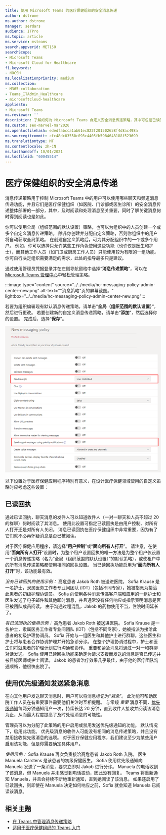 ```yaml
---
title: 使用 Microsoft Teams 的医疗保健组织的安全消息传递
author: dstrome
ms.author: dstrome
manager: serdars
audience: ITPro
ms.topic: article
ms.service: msteams
search.appverid: MET150
searchScope:
- Microsoft Teams
- Microsoft Cloud for Healthcare
f1.keywords:
- NOCSH
ms.localizationpriority: medium
ms.collection:
- M365-collaboration
- Teams_ITAdmin_Healthcare
- microsoftcloud-healthcare
appliesto:
- Microsoft Teams
ms.reviewer: ''
description: 了解如何为 Microsoft Teams 自定义安全消息传递策略，其中可包括已读回执和优先级通知。
ms.custom: seo-marvel-mar2020
ms.openlocfilehash: ededfabcca1ab61ec822f201502658f4d8ac498a
ms.sourcegitcommit: cfc48dc03550c093c4405fb5984648188f523699
ms.translationtype: MT
ms.contentlocale: zh-CN
ms.lasthandoff: 10/01/2021
ms.locfileid: "60045514"
---
```

# <a name="secure-messaging-for-healthcare-organizations"></a>医疗保健组织的安全消息传递

消息传递策略用于控制 Microsoft Teams 中的用户可以使用哪些聊天和频道消息传递功能，并且它们是医疗保健组织（如医院、门诊部或医生诊所）的安全消息传递整体部署的一部分，其中，及时阅读和处理消息至关重要，同时了解关键消息何时得到阅读也是如此。

你可以使用全局（组织范围的默认设置）策略，也可以为组织中的人员创建一个或多个自定义消息传递策略。 除非你创建并分配自定义策略，否则你组织中的用户将自动获取全局策略。 在创建自定义策略后，可为其分配组织中的一个或多个用户。 例如，你可以选择只允许某些工作角色使用这些功能（也许仅是医生和护士），而其他工作人员（如门卫或厨房工作人员）只能使用较为有限的一组功能。 你可自行决定组织需要满足的需求，此处的指导最多只是建议。

通过使用管理员凭据登录并在左侧导航窗格中选择“**消息传递策略**”，可以在 [Microsoft Teams 管理中心](https://admin.teams.microsoft.com)中轻松管理策略。

 :::image type="content" source="../../media/hc-messaging-policy-admin-center-new.png" alt-text=""消息策略"页的屏幕截图。" lightbox="../../media/hc-messaging-policy-admin-center-new.png":::
 
 若要为组织编辑现有默认消息传递策略，请单击“**全局（组织范围的默认设置）**”，然后进行更改。 若要创建新的自定义消息传递策略，请单击“**添加**”，然后选择你的设置。 完成后，选择“**保存**”。

![消息策略设置的屏幕截图。](../../media/hc-messaging-policy.png)

以下设置对于医疗保健应用程序特别有意义，在设计医疗保健领域使用的自定义策略时应考虑这些设置：

## <a name="read-receipts"></a>已读回执

通过已读回执，聊天消息的发件人可以知道收件人（一对一聊天和人员不超过 20 的群聊）何时阅读了其消息。 使用此设置可指定已读回执是由用户控制、对所有人打开还是对所有人关闭。 消息已读回执在医疗保健组织中非常重要，因为有了它们就不必再怀疑消息是否已被阅读。

对于医疗保健应用程序，请选择“**用户控制**”或“**面向所有人打开**”。 请注意，在使用“**面向所有人打开**”设置时，为整个租户设置回执的唯一方法是为整个租户仅设置一个消息传递策略（名为“全局（组织范围的默认设置）”的默认策略），或使租户中的所有消息传递策略都使用相同的回执设置。 当已读回执功能启用为“**面向所有人打开**”时，该功能最有效。

*没有已读回执的使用示例：* 高危患者 Jakob Roth 被送进医院。  Sofia Krause 是一名护士，隶属医务工作者专业间团队 (IDT)（包括不同专家），她被指派为接洽此患者的初级护理协调员。  Sofia 向使用各种消息传递客户端和应用的一组护士和医生发送了电子邮件和其他即时消息，并且通常没有任何响应或指示表明消息是否已被团队成员阅读。 由于沟通过程混乱，Jakob 的药物使用不当，住院时间延长了。

*有已读回执的使用示例：* 高危患者 Jakob Roth 被送进医院。  Sofia Krause 是一名护士，隶属医务工作者专业间团队 (IDT)（包括不同专家），她被指派为接洽此患者的初级护理协调员。  Sofia 开始与一组医生和其他护士进行群聊，这些医生和护士将与患者合作协调护理并开始急诊分诊。  在整个护理协调过程中，护士和医生们将就患者的护理计划进行沟通和协作。  重要和紧急消息将通过一对一和群聊对话发送。 Sofia 使用已读回执功能来确定为请求支援而发送的消息是否已传送并被目标医师或护士阅读。 Jakob 的患者治疗效果几乎最佳，由于他的医疗团队沟通顺畅，他很快出院了。

## <a name="send-urgent-messages-using-priority-notifications"></a>使用优先级通知发送紧急消息

在向其他用户发送聊天消息时，用户可以将消息标记为“*紧急*”。 此功能可帮助医院工作人员在有重要事件需要他们关注时互相提醒。 与常规 *重要* 消息不同，[优先级通知](https://support.microsoft.com/article/mark-a-message-as-important-or-urgent-in-teams-ea99d5b6-1317-4550-8d75-86ff14cd4462)每两分钟通知用户一次，持续长达 20 分钟，直到收件人接收并阅读该消息为止，从而最大程度提高了及时处理消息的可能性。

管理员可以为分配了此策略的用户启用或禁用发送优先级通知的功能。 默认情况下，启用此功能。 优先级消息的收件人可能没有相同的消息传递策略，并且没有禁用接收优先级消息的选项。 对于医疗保健应用程序，我们建议至少为某些用户启用该功能，但是你需要确定具体用户。

*使用示例：* Sofia Krause 再次负责接洽高危患者 Jakob Roth 入院。 医生 Manuela Carstens 是该患者的初级保健医生。  Sofia 使用优先级通知向 Manuela 发送了一条消息，要求立即对 Jakob 进行分诊。  Manuela 的电话收到了该消息，但 Manuela 并未感觉到电话振动，因此没有回复。 Teams 将重新通知 Manuela，并且会持续不断地重新通知，直到她阅读了该消息。 如果还启用了已读回执，则即使在 Manuela 决定如何响应之前，Sofia 就会知道 Manuela 已阅读该消息。

## <a name="related-topics"></a>相关主题

- [在 Teams 中管理消息传递策略](../../messaging-policies-in-teams.md)
- [适用于医疗保健组织的 Teams 入门](teams-in-hc.md)

